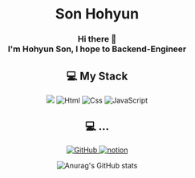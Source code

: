 <div align=center>

# Son Hohyun
### Hi there 👋 </br>I'm Hohyun Son, I hope to Backend-Engineer

## 💻 My Stack
<img src="https://img.shields.io/badge/Java-3766AB?style=flat-square&logo=Java&logoColor=white"/>  <img alt="Html" src ="https://img.shields.io/badge/HTML5-E34F26.svg?&style=for-the-badge&logo=HTML5&logoColor=white"/> <img alt="Css" src ="https://img.shields.io/badge/CSS3-1572B6.svg?&style=for-the-badge&logo=CSS3&logoColor=white"/> <img alt="JavaScript" src ="https://img.shields.io/badge/JavaScriipt-F7DF1E.svg?&style=for-the-badge&logo=JavaScript&logoColor=black"/>

## 💻 ...
<a href = "https://github.com/HohyunSon"><img alt="GitHub" src ="https://img.shields.io/badge/GitHub-181717.svg?&style=for-the-badge&logo=GitHub&logoColor=white"/>
</a> <a href = "https://www.notion.so/Java-e9525c76b31b4df2b1077efce1d99977?pvs=4"> <img alt="notion" src ="https://img.shields.io/badge/notion-black.svg?&style=for-the-badge&logo=notion&logoColor=white"/></a>

![Anurag's GitHub stats](https://github-readme-stats.vercel.app/api?username=HohyunSon&show_icons=true&theme=shadow_red)
</div>
<!--
**HohyunSon/HohyunSon** is a ✨ _special_ ✨ repository because its `README.md` (this file) appears on your GitHub profile.

Here are some ideas to get you started:

- 🔭 I’m currently working on ...
- 🌱 I’m currently learning ...
- 👯 I’m looking to collaborate on ...
- 🤔 I’m looking for help with ...
- 💬 Ask me about ...
- 📫 How to reach me: ...
- 😄 Pronouns: ...
- ⚡ Fun fact: ...
-->
